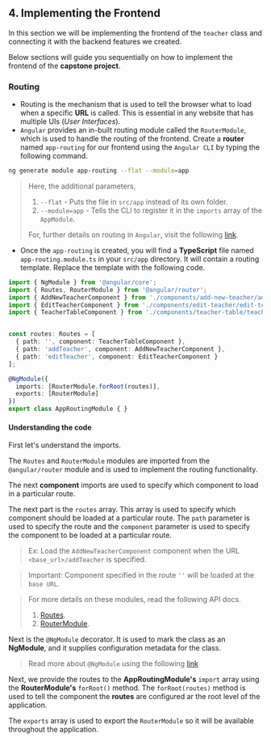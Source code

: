 ## 4. Implementing the Frontend

In this section we will be implementing the frontend of the `teacher` class and connecting it with the backend features we created.

Below sections will guide you sequentially on how to implement the frontend of the **capstone project**.

### Routing

- Routing is the mechanism that is used to tell the browser what to load when a specific **URL** is called. This is essential in any website that has multiple UIs (*User Interfaces*).
- `Angular` provides an in-built routing module called the `RouterModule`, which is used to handle the routing of the frontend. Create a **router** named `app-routing` for our frontend using the `Angular CLI` by typing the following command.
```bash
ng generate module app-routing --flat --module=app
```

> Here, the additional parameters,
> 
> 1. `--flat` - Puts the file in `src/app` instead of its own folder.
> 2. `--module=app` - Tells the CLI to register it in the `imports` array of the `AppModule`.
> 
> For, further details on routing in `Angular`, visit the following [link](https://angular.io/guide/routing-overview).

- Once the `app-routing` is created, you will find a **TypeScript** file named `app-routing.module.ts` in your `src/app` directory. It will contain a routing template. Replace the template with the following code.

```typescript
import { NgModule } from '@angular/core';
import { Routes, RouterModule } from '@angular/router';
import { AddNewTeacherComponent } from './components/add-new-teacher/add-new-teacher.component';
import { EditTeacherComponent } from './components/edit-teacher/edit-teacher.component';
import { TeacherTableComponent } from './components/teacher-table/teacher-table.component';


const routes: Routes = [
  { path: '', component: TeacherTableComponent },
  { path: 'addTeacher', component: AddNewTeacherComponent },
  { path: 'editTeacher', component: EditTeacherComponent }
];

@NgModule({
  imports: [RouterModule.forRoot(routes)],
  exports: [RouterModule]
})
export class AppRoutingModule { }
```

#### Understanding the code

First let's understand the imports.

The `Routes` and `RouterModule` modules are imported from the `@angular/router` module and is used to implement the routing functionality.

The next **component** imports are used to specify which component to load in a particular route.

The next part is the `routes` array. This array is used to specify which component should be loaded at a particular route. The `path` parameter is used to specify the route and the `component` parameter is used to specify the component to be loaded at a particular route.

> Ex: Load the `AddNewTeacherComponent` component when the URL `<base_url>/addTeacher` is specified.

> Important: Component specified in the route `''` will be loaded at the `base URL`.

> For more details on these modules, read the following API docs.
> 1. [Routes](https://angular.io/api/router/Routes).
> 2. [RouterModule](https://angular.io/api/router/RouterModule).

Next is the `@NgModule` decorator. It is used to mark the class as an **NgModule**, and it supplies configuration metadata for the class.

> Read more about `@NgModule` using the following [link](https://angular.io/api/core/NgModule)

Next, we provide the routes to the **AppRoutingModule's** `import` array using the **RouterModule's** `forRoot()` method. The `forRoot(routes)` method is used to tell the component the **routes** are configured ar the root level of the application.

The `exports` array is used to export the `RouterModule` so it will be available throughout the application.